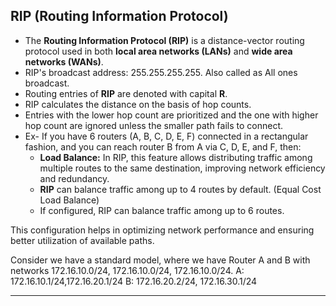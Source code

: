 ## RIP (Routing Information Protocol)

- The **Routing Information Protocol (RIP)** is a distance-vector routing protocol used in both **local area networks (LANs)** and **wide area networks (WANs)**.
- RIP's broadcast address: 255.255.255.255. Also called as All ones broadcast.
- Routing entries of **RIP** are denoted with capital **R**.
- RIP calculates the distance on the basis of hop counts.
- Entries with the lower hop count are prioritized and the one with higher hop count are ignored unless the smaller path fails to connect.
- Ex- If you have 6 routers (A, B, C, D, E, F) connected in a rectangular fashion, and you can reach router B from A via C, D, E, and F, then:
	- **Load Balance:** In RIP, this feature allows distributing traffic among multiple routes to the same destination, improving network efficiency and redundancy.
	- **RIP** can balance traffic among up to 4 routes by default. (Equal Cost Load Balance)
	- If configured, RIP can balance traffic among up to 6 routes.

This configuration helps in optimizing network performance and ensuring better utilization of available paths.

Consider we have a standard model, where we have Router A and B with networks 172.16.10.0/24, 172.16.10.0/24, 172.16.10.0/24.
A: 172.16.10.1/24,172.16.20.1/24
B: 172.16.20.2/24, 172.16.30.1/24

---
